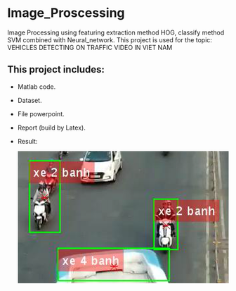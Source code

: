 # Image_Proscessing
Image Processing using featuring extraction method HOG, classify method SVM combined with Neural_network.
This project is used for the topic: VEHICLES DETECTING ON TRAFFIC VIDEO IN VIET NAM

## This project includes:
- Matlab code.
- Dataset.
- File powerpoint.
- Report (build by Latex).
- Result:

     ![Screenshot](Ketqua.png)
